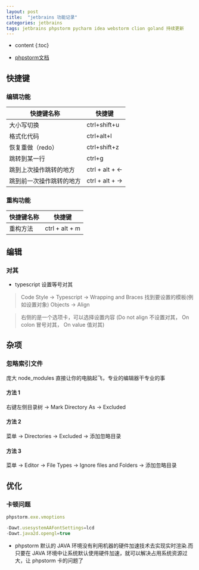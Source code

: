 ```yaml
---
layout: post
title:  "jetbrains 功能记录"
categories: jetbrains
tags: jetbrains phpstorm pycharm idea webstorm clion goland 持续更新
---
```


* content
{:toc}

* [phpstorm文档](https://www.kancloud.cn/ervinhua/phpstorm/441837)

## 快捷键
### 编辑功能
>
| 快捷键名称  | 快捷键  |
| ------------ | ------------ |
|大小写切换|ctrl+shift+u  |
|格式化代码|ctrl+alt+l|
|恢复重做（redo）|ctrl+shift+z|
|跳转到某一行|ctrl+g|
|跳到上次操作跳转的地方 |ctrl + alt + <- | 
|跳到前一次操作跳转的地方 |ctrl + alt + -> |





### 重构功能
>
| 快捷键名称  | 快捷键  |
| ------------ | ------------ |
| 重构方法 | ctrl + alt + m|


## 编辑
### 对其
* typescript 设置等号对其
> Code Style -> Typescript -> Wrapping and Braces 
> 找到要设置的模板(例如设置对象) Objects -> Align

> 右侧的是一个选项卡，可以选择设置内容 
> (Do not align 不设置对其， On colon 冒号对其， On value 值对其)


## 杂项
### 忽略索引文件
庞大 node_modules 直接让你的电脑起飞，专业的编辑器干专业的事
 
#### 方法 1
右键左侧目录树 -> Mark Directory As -> Excluded

#### 方法 2 
菜单 -> Directories -> Excluded -> 添加忽略目录

#### 方法 3
菜单 -> Editor -> File Types -> Ignore files and Folders -> 添加忽略目录


## 优化
### 卡顿问题
```js
phpstorm.exe.vmoptions

-Dawt.usesystemAAFontSettings=lcd 
-Dawt.java2d.opengl=true 
```
* phpstorm 默认的 JAVA 环境没有利用机器的硬件加速技术去实现实时渲染.而只要在 JAVA 环境中让系统默认使用硬件加速，就可以解决占用系统资源过大，让 phpstorm 卡的问题了